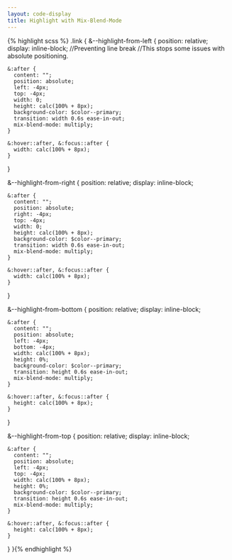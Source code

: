 ```yaml
---
layout: code-display
title: Highlight with Mix-Blend-Mode
---
```


{% highlight scss %}
.link {
  &--highlight-from-left {
    position: relative;
    display: inline-block; //Preventing line break
    //This stops some issues with absolute positioning.
    
    &:after {
      content: "";
      position: absolute;
      left: -4px;
      top: -4px;
      width: 0;
      height: calc(100% + 8px);
      background-color: $color--primary;
      transition: width 0.6s ease-in-out;
      mix-blend-mode: multiply;
    }
    
    &:hover::after, &:focus::after {
      width: calc(100% + 8px);
    }
  }

  &--highlight-from-right {
    position: relative;
    display: inline-block;
    
    &:after {
      content: "";
      position: absolute;
      right: -4px;
      top: -4px;
      width: 0;
      height: calc(100% + 8px);
      background-color: $color--primary;
      transition: width 0.6s ease-in-out;
      mix-blend-mode: multiply;
    }
    
    &:hover::after, &:focus::after {
      width: calc(100% + 8px);
    }
  }

  &--highlight-from-bottom {
    position: relative;
    display: inline-block;

    &:after {
      content: "";
      position: absolute;
      left: -4px;
      bottom: -4px;
      width: calc(100% + 8px);
      height: 0%;
      background-color: $color--primary;
      transition: height 0.6s ease-in-out;
      mix-blend-mode: multiply;
    }
    
    &:hover::after, &:focus::after {
      height: calc(100% + 8px);
    }
  }

  &--highlight-from-top {
    position: relative;
    display: inline-block;
    
    &:after {
      content: "";
      position: absolute;
      left: -4px;
      top: -4px;
      width: calc(100% + 8px);
      height: 0%;
      background-color: $color--primary;
      transition: height 0.6s ease-in-out;
      mix-blend-mode: multiply;
    }
    
    &:hover::after, &:focus::after {
      height: calc(100% + 8px);
    }
  }
}{% endhighlight %}